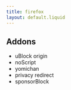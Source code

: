 ```yaml
---
title: firefox
layout: default.liquid
---
```


## Addons

- uBlock origin
- noScript
- yomichan
- privacy redirect
- sponsorBlock
